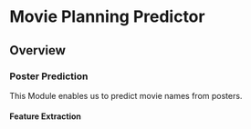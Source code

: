 # Movie Planning Predictor

## Overview

### Poster Prediction

This Module enables us to predict movie names from posters.

#### Feature Extraction
